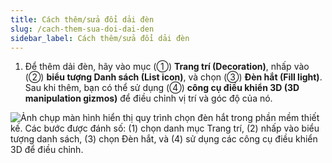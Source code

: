 ```yaml
---
title: Cách thêm/sửa đổi dải đèn
slug: /cach-them-sua-doi-dai-den
sidebar_label: Cách thêm/sửa đổi dải đèn
---
```


1. Để thêm dải đèn, hãy vào mục (①) **Trang trí (Decoration)**, nhấp vào (②) **biểu tượng Danh sách (List icon)**, và chọn (③) **Đèn hắt (Fill light)**. Sau khi thêm, bạn có thể sử dụng (④) **công cụ điều khiển 3D (3D manipulation gizmos)** để điều chỉnh vị trí và góc độ của nó.

![Ảnh chụp màn hình hiển thị quy trình chọn đèn hắt trong phần mềm thiết kế. Các bước được đánh số: (1) chọn danh mục Trang trí, (2) nhấp vào biểu tượng danh sách, (3) chọn Đèn hắt, và (4) sử dụng các công cụ điều khiển 3D để điều chỉnh.](https://storage.googleapis.com/jegavn_kb/images/41ed8b4c-93d6-4dce-bbdf-149d6f6627a2.png)